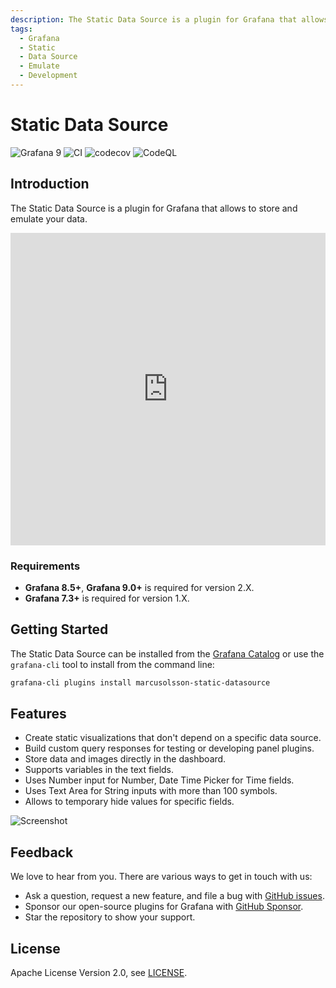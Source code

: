 ```yaml
---
description: The Static Data Source is a plugin for Grafana that allows to store and emulate your data.
tags:
  - Grafana
  - Static
  - Data Source
  - Emulate
  - Development
---
```


# Static Data Source

![Grafana 9](https://img.shields.io/badge/Grafana-9.3.2-orange)
![CI](https://github.com/volkovlabs/volkovlabs-static-datasource/workflows/CI/badge.svg)
![codecov](https://codecov.io/gh/VolkovLabs/volkovlabs-static-datasource/branch/main/graph/badge.svg)
![CodeQL](https://github.com/VolkovLabs/volkovlabs-static-datasource/actions/workflows/codeql-analysis.yml/badge.svg)

## Introduction

The Static Data Source is a plugin for Grafana that allows to store and emulate your data.

<iframe width="100%" height="500" src="https://www.youtube.com/embed/QOV8ECOUjWs" title="Static data source for Grafana | Mimic any data source | Tutorial and examples" frameBorder="0" allow="accelerometer; autoplay; clipboard-write; encrypted-media; gyroscope; picture-in-picture" allowFullScreen></iframe>

### Requirements

- **Grafana 8.5+**, **Grafana 9.0+** is required for version 2.X.
- **Grafana 7.3+** is required for version 1.X.

## Getting Started

The Static Data Source can be installed from the [Grafana Catalog](https://grafana.com/grafana/plugins/marcusolsson-static-datasource/) or use the `grafana-cli` tool to install from the command line:

```bash
grafana-cli plugins install marcusolsson-static-datasource
```

## Features

- Create static visualizations that don't depend on a specific data source.
- Build custom query responses for testing or developing panel plugins.
- Store data and images directly in the dashboard.
- Supports variables in the text fields.
- Uses Number input for Number, Date Time Picker for Time fields.
- Uses Text Area for String inputs with more than 100 symbols.
- Allows to temporary hide values for specific fields.

![Screenshot](https://github.com/volkovlabs/volkovlabs-static-datasource/raw/main/src/img/dark.png)

## Feedback

We love to hear from you. There are various ways to get in touch with us:

- Ask a question, request a new feature, and file a bug with [GitHub issues](https://github.com/volkovlabs/volkovlabs-static-datasource/issues/new/choose).
- Sponsor our open-source plugins for Grafana with [GitHub Sponsor](https://github.com/sponsors/VolkovLabs).
- Star the repository to show your support.

## License

Apache License Version 2.0, see [LICENSE](https://github.com/volkovlabs/volkovlabs-static-datasource/blob/main/LICENSE).
